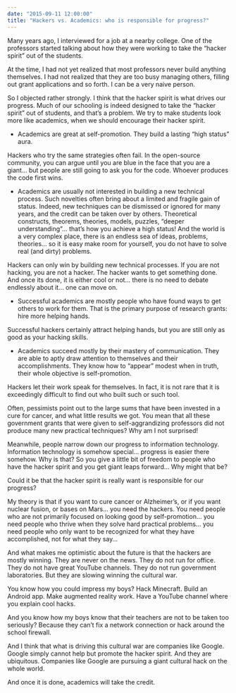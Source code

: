 ```yaml
---
date: "2015-09-11 12:00:00"
title: "Hackers vs. Academics: who is responsible for progress?"
---
```




Many years ago, I interviewed for a job at a nearby college. One of the professors started talking about how they were working to take the &ldquo;hacker spirit&rdquo; out of the students. 

At the time, I had not yet realized that most professors never build anything themselves. I had not realized that they are too busy managing others, filling out grant applications and so forth. I can be a very naive person.

So I objected rather strongly. I think that the hacker spirit is what drives our progress. Much of our schooling is indeed designed to take the &ldquo;hacker spirit&rdquo; out of students, and that&rsquo;s a problem. We try to make students look more like academics, when we should encourage their hacker spirit.

- Academics are great at self-promotion. They build a lasting &ldquo;high status&rdquo; aura.

Hackers who try the same strategies often fail. In the open-source community, you can argue until you are blue in the face that you are a giant&hellip; but people are still going to ask you for the code. Whoever produces the code first wins.
- Academics are usually not interested in building a new technical process. Such novelties often bring about a limited and fragile gain of status. Indeed, new techniques can be dismissed or ignored for many years, and the credit can be taken over by others. Theoretical constructs, theorems, theories, models, puzzles, &ldquo;deeper understanding&rdquo;&hellip; that&rsquo;s how you achieve a high status! And the world is a very complex place, there is an endless sea of ideas, problems, theories&hellip; so it is easy make room for yourself, you do not have to solve real (and dirty) problems.

Hackers can only win by building new technical processes. If you are not hacking, you are not a hacker. The hacker wants to get something done. And once its done, it is either cool or not&hellip; there is no need to debate endlessly about it&hellip; one can move on.
- Successful academics are mostly people who have found ways to get others to work for them. That is the primary purpose of research grants: hire more helping hands.

Successful hackers certainly attract helping hands, but you are still only as good as your hacking skills.
- Academics succeed mostly by their mastery of communication. They are able to aptly draw attention to themselves and their accomplishments. They know how to &ldquo;appear&rdquo; modest when in truth, their whole objective is self-promotion.

Hackers let their work speak for themselves. In fact, it is not rare that it is exceedingly difficult to find out who built such or such tool.


Often, pessimists point out to the large sums that have been invested in a cure for cancer, and what little results we got. You mean that all these government grants that were given to self-aggrandizing professors did not produce many new practical techniques? Why am I not surprised!

Meanwhile, people narrow down our progress to information technology. Information technology is somehow special&hellip; progress is easier there somehow. Why is that? So you give a little bit of freedom to people who have the hacker spirit and you get giant leaps forward&hellip; Why might that be?

Could it be that the hacker spirit is really want is responsible for our progress? 

My theory is that if you want to cure cancer or Alzheimer&rsquo;s, or if you want nuclear fusion, or bases on Mars&hellip; you need the hackers. You need people who are not primarily focused on looking good by self-promotion&hellip; you need people who thrive when they solve hard practical problems&hellip; you need people who only want to be recognized for what they have accomplished, not for what they say&hellip;

And what makes me optimistic about the future is that the hackers are mostly winning. They are never on the news. They do not run for office. They do not have great YouTube channels. They do not run government laboratories. But they are slowing winning the cultural war.

You know how you could impress my boys? Hack Minecraft. Build an Android app. Make augmented reality work. Have a YouTube channel where you explain cool hacks.

And you know how my boys know that their teachers are not to be taken too seriously? Because they can&rsquo;t fix a network connection or hack around the school firewall.

And I think that what is driving this cultural war are companies like Google. Google simply cannot help but promote the hacker spirit. And they are ubiquitous. Companies like Google are pursuing a giant cultural hack on the whole world.

And once it is done, academics will take the credit.

